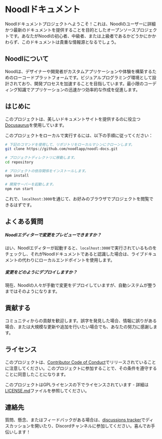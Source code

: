 # Noodlドキュメント

Noodlドキュメントプロジェクトへようこそ！これは、Noodlのユーザーに詳細かつ最新のドキュメントを提供することを目的としたオープンソースプロジェクトです。あなたがNoodlの初心者、中級者、または上級者であるかどうかにかかわらず、このドキュメントは貴重な情報源となるでしょう。

## Noodlについて

Noodlは、デザイナーや開発者がカスタムアプリケーションや体験を構築するためのローコードプラットフォームです。ビジュアルプログラミング環境として設計されており、開発プロセスを加速することを目指しています。最小限のコーディング知識でアプリケーションの迅速かつ効率的な作成を促進します。

## はじめに

このプロジェクトは、美しいドキュメントサイトを提供するのに役立つ[Docusaurus](https://docusaurus.io/)を使用しています。

このプロジェクトをローカルで実行するには、以下の手順に従ってください：

```bash
# 下記のコマンドを使用して、リポジトリをローカルマシンにクローンします。
git clone https://github.com/noodlapp/noodl-docs.git

# プロジェクトディレクトリに移動します。
cd repository

# プロジェクトの依存関係をインストールします。
npm install

# 開発サーバーを起動します。
npm run start
```

これで、`localhost:3000`を通じて、お好みのブラウザでプロジェクトを閲覧できるはずです。

## よくある質問

##### Noodlエディターで変更をプレビューできますか？

はい、Noodlエディターが起動すると、`localhost:3000`で実行されているものをチェックし、それがNoodlドキュメントであると認識した場合は、ライブドキュメントの代わりにローカルエンドポイントを使用します。

##### 変更をどのようにデプロイしますか？

現在、Noodlの人々が手動で変更をデプロイしていますが、自動システムが整うまではそのようになります。

## 貢献する

コミュニティからの貢献を歓迎します。誤字を発見した場合、情報に誤りがある場合、または大規模な更新や追加を行いたい場合でも、あなたの努力に感謝します。

## ライセンス

このプロジェクトは、[Contributor Code of Conduct](CODE_OF_CONDUCT.md)でリリースされていることに注意してください。このプロジェクトに参加することで、その条件を遵守することに同意したことになります。

このプロジェクトはGPLライセンスの下でライセンスされています - 詳細は[LICENSE.md](LICENSE.md)ファイルを参照してください。

## 連絡先

質問、懸念、またはフィードバックがある場合は、[discussions tracker](https://github.com/noodlapp/noodl-docs/discussions)でディスカッションを開いたり、Discordチャンネルに参加してください。喜んでお手伝いします！